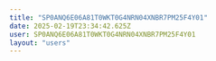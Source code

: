 ```yaml
---
title: "SP0ANQ6E06A81T0WKT0G4NRN04XNBR7PM25F4Y01"
date: 2025-02-19T23:34:42.625Z
user: SP0ANQ6E06A81T0WKT0G4NRN04XNBR7PM25F4Y01
layout: "users"
---
```

    